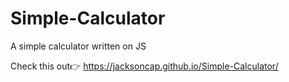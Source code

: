 # Simple-Calculator
A simple calculator written on JS

Check this out👉 
https://jacksoncap.github.io/Simple-Calculator/
